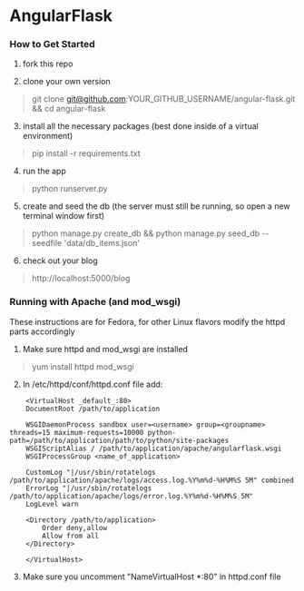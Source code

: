 # AngularFlask

### How to Get Started

1. fork this repo

2. clone your own version
> git clone git@github.com:YOUR_GITHUB_USERNAME/angular-flask.git && cd angular-flask

3. install all the necessary packages (best done inside of a virtual environment)
> pip install -r requirements.txt

4. run the app
> python runserver.py

5. create and seed the db (the server must still be running, so open a new terminal window first)
> python manage.py create_db && python manage.py seed_db --seedfile 'data/db_items.json'

6. check out your blog
> http://localhost:5000/blog

### Running with Apache (and mod_wsgi)

These instructions are for Fedora, for other Linux flavors modify the httpd parts accordingly

1. Make sure httpd and mod_wsgi are installed

> yum install httpd mod_wsgi

2. In /etc/httpd/conf/httpd.conf file add:
```
    <VirtualHost _default_:80>
    DocumentRoot /path/to/application

    WSGIDaemonProcess sandbox user=<username> group=<groupname> threads=15 maximum-requests=10000 python-path=/path/to/application/path/to/python/site-packages
    WSGIScriptAlias / /path/to/application/apache/angularflask.wsgi
    WSGIProcessGroup <name_of_application>

    CustomLog "|/usr/sbin/rotatelogs /path/to/application/apache/logs/access.log.%Y%m%d-%H%M%S 5M" combined
    ErrorLog "|/usr/sbin/rotatelogs /path/to/application/apache/logs/error.log.%Y%m%d-%H%M%S 5M"
    LogLevel warn

    <Directory /path/to/application>
        Order deny,allow
        Allow from all
    </Directory>

    </VirtualHost>
```
3. Make sure you uncomment "NameVirtualHost *:80" in httpd.conf file

